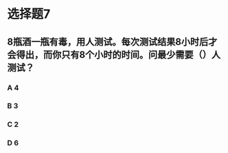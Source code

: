 # 选择题7
## 8瓶酒一瓶有毒，用人测试。每次测试结果8小时后才会得出，而你只有8个小时的时间。问最少需要（）人测试？

### **A** 4
### **B** 3
### **C** 2
### **D** 6